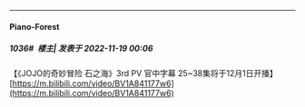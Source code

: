 

*****

####  Piano-Forest  
##### 1036#         楼主| 发表于 2022-11-19 00:06

【《JOJO的奇妙冒险 石之海》3rd PV 官中字幕 25~38集将于12月1日开播】 
[https://m.bilibili.com/video/BV1A841177w6](https://m.bilibili.com/video/BV1A841177w6)


